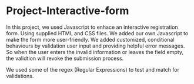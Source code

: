# Project-Interactive-form

In this project, we used Javascript to enhace an interactive registration form.
Using supplied HTML and CSS files. We added our own Javascript to make the form more user-friendly.
We added customized, conditional behaviours by validation user input and providing helpful error messages.
So when the user enters the invalid information or leaves the field empty, the validtion will revoke the submission process.

We used some of the regex (Regular Expressions) to test and match for validations.
